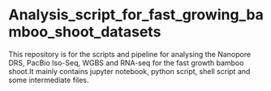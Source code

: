# Analysis_script_for_fast_growing_bamboo_shoot_datasets
This repository is for the scripts and pipeline for analysing the Nanopore DRS, PacBio Iso-Seq, WGBS and RNA-seq for the fast growth bamboo shoot.It mainly contains jupyter notebook, python script, shell script and some intermediate files.
